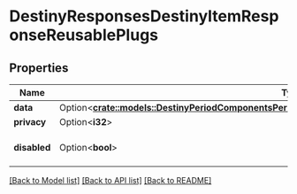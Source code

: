 # DestinyResponsesDestinyItemResponseReusablePlugs

## Properties

Name | Type | Description | Notes
------------ | ------------- | ------------- | -------------
**data** | Option<[**crate::models::DestinyPeriodComponentsPeriodItemsPeriodDestinyItemReusablePlugsComponent**](Destiny.Components.Items.DestinyItemReusablePlugsComponent.md)> |  | [optional]
**privacy** | Option<**i32**> |  | [optional]
**disabled** | Option<**bool**> | If true, this component is disabled. | [optional]

[[Back to Model list]](../README.md#documentation-for-models) [[Back to API list]](../README.md#documentation-for-api-endpoints) [[Back to README]](../README.md)


